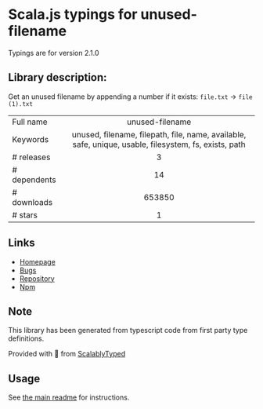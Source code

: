 
# Scala.js typings for unused-filename

Typings are for version 2.1.0

## Library description:
Get an unused filename by appending a number if it exists: `file.txt` → `file (1).txt`

|                    |                 |
| ------------------ | :-------------: |
| Full name          | unused-filename |
| Keywords           | unused, filename, filepath, file, name, available, safe, unique, usable, filesystem, fs, exists, path |
| # releases         | 3 |
| # dependents       | 14 |
| # downloads        | 653850 |
| # stars            | 1 |

## Links
- [Homepage](https://github.com/sindresorhus/unused-filename#readme)
- [Bugs](https://github.com/sindresorhus/unused-filename/issues)
- [Repository](https://github.com/sindresorhus/unused-filename)
- [Npm](https://www.npmjs.com/package/unused-filename)
    


## Note
This library has been generated from typescript code from first party type definitions.

Provided with :purple_heart: from [ScalablyTyped](https://github.com/oyvindberg/ScalablyTyped)

## Usage
See [the main readme](../../readme.md) for instructions.


